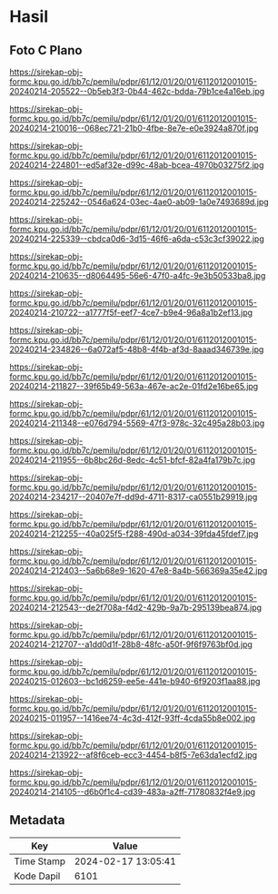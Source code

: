 # Hasil

## Foto C Plano

https://sirekap-obj-formc.kpu.go.id/bb7c/pemilu/pdpr/61/12/01/20/01/6112012001015-20240214-205522--0b5eb3f3-0b44-462c-bdda-79b1ce4a16eb.jpg

https://sirekap-obj-formc.kpu.go.id/bb7c/pemilu/pdpr/61/12/01/20/01/6112012001015-20240214-210016--068ec721-21b0-4fbe-8e7e-e0e3924a870f.jpg

https://sirekap-obj-formc.kpu.go.id/bb7c/pemilu/pdpr/61/12/01/20/01/6112012001015-20240214-224801--ed5af32e-d99c-48ab-bcea-4970b03275f2.jpg

https://sirekap-obj-formc.kpu.go.id/bb7c/pemilu/pdpr/61/12/01/20/01/6112012001015-20240214-225242--0546a624-03ec-4ae0-ab09-1a0e7493689d.jpg

https://sirekap-obj-formc.kpu.go.id/bb7c/pemilu/pdpr/61/12/01/20/01/6112012001015-20240214-225339--cbdca0d6-3d15-46f6-a6da-c53c3cf39022.jpg

https://sirekap-obj-formc.kpu.go.id/bb7c/pemilu/pdpr/61/12/01/20/01/6112012001015-20240214-210635--d8064495-56e6-47f0-a4fc-9e3b50533ba8.jpg

https://sirekap-obj-formc.kpu.go.id/bb7c/pemilu/pdpr/61/12/01/20/01/6112012001015-20240214-210722--a1777f5f-eef7-4ce7-b9e4-96a8a1b2ef13.jpg

https://sirekap-obj-formc.kpu.go.id/bb7c/pemilu/pdpr/61/12/01/20/01/6112012001015-20240214-234826--6a072af5-48b8-4f4b-af3d-8aaad346739e.jpg

https://sirekap-obj-formc.kpu.go.id/bb7c/pemilu/pdpr/61/12/01/20/01/6112012001015-20240214-211827--39f65b49-563a-467e-ac2e-01fd2e16be65.jpg

https://sirekap-obj-formc.kpu.go.id/bb7c/pemilu/pdpr/61/12/01/20/01/6112012001015-20240214-211348--e076d794-5569-47f3-978c-32c495a28b03.jpg

https://sirekap-obj-formc.kpu.go.id/bb7c/pemilu/pdpr/61/12/01/20/01/6112012001015-20240214-211955--6b8bc26d-8edc-4c51-bfcf-82a4fa179b7c.jpg

https://sirekap-obj-formc.kpu.go.id/bb7c/pemilu/pdpr/61/12/01/20/01/6112012001015-20240214-234217--20407e7f-dd9d-4711-8317-ca0551b29919.jpg

https://sirekap-obj-formc.kpu.go.id/bb7c/pemilu/pdpr/61/12/01/20/01/6112012001015-20240214-212255--40a025f5-f288-490d-a034-39fda45fdef7.jpg

https://sirekap-obj-formc.kpu.go.id/bb7c/pemilu/pdpr/61/12/01/20/01/6112012001015-20240214-212403--5a6b68e9-1620-47e8-8a4b-566369a35e42.jpg

https://sirekap-obj-formc.kpu.go.id/bb7c/pemilu/pdpr/61/12/01/20/01/6112012001015-20240214-212543--de2f708a-f4d2-429b-9a7b-295139bea874.jpg

https://sirekap-obj-formc.kpu.go.id/bb7c/pemilu/pdpr/61/12/01/20/01/6112012001015-20240214-212707--a1dd0d1f-28b8-48fc-a50f-9f6f9763bf0d.jpg

https://sirekap-obj-formc.kpu.go.id/bb7c/pemilu/pdpr/61/12/01/20/01/6112012001015-20240215-012603--bc1d6259-ee5e-441e-b940-6f9203f1aa88.jpg

https://sirekap-obj-formc.kpu.go.id/bb7c/pemilu/pdpr/61/12/01/20/01/6112012001015-20240215-011957--1416ee74-4c3d-412f-93ff-4cda55b8e002.jpg

https://sirekap-obj-formc.kpu.go.id/bb7c/pemilu/pdpr/61/12/01/20/01/6112012001015-20240214-213922--af8f6ceb-ecc3-4454-b8f5-7e63da1ecfd2.jpg

https://sirekap-obj-formc.kpu.go.id/bb7c/pemilu/pdpr/61/12/01/20/01/6112012001015-20240214-214105--d6b0f1c4-cd39-483a-a2ff-71780832f4e9.jpg


## Metadata

| Key        | Value               |
| ---------- | ------------------- |
| Time Stamp | 2024-02-17 13:05:41 |
| Kode Dapil | 6101                |



